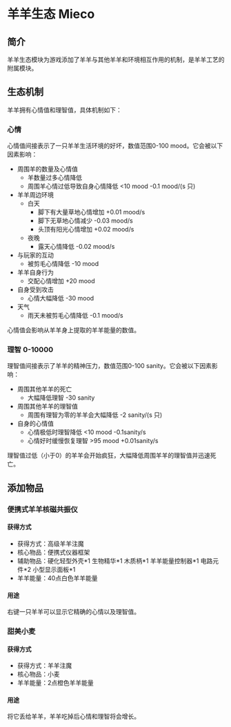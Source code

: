 # 羊羊生态 Mieco
## 简介
羊羊生态模块为游戏添加了羊羊与其他羊羊和环境相互作用的机制，是羊羊工艺的附属模块。

## 生态机制
羊羊拥有心情值和理智值，具体机制如下：

### 心情
心情值间接表示了一只羊羊生活环境的好坏，数值范围0-100 mood。它会被以下因素影响：

* 周围羊的数量及心情值
    * 羊数量过多心情降低
    * 周围羊心情过低导致自身心情降低 <10 mood -0.1 mood/(s 只)
* 羊羊周边环境
    * 白天
        * 脚下有大量草地心情增加 +0.01 mood/s
        * 脚下无草地心情减少 -0.03 mood/s
        * 头顶有阳光心情增加 +0.02 mood/s
    * 夜晚
        * 露天心情降低 -0.02 mood/s
* 与玩家的互动
    * 被剪毛心情降低 -10 mood
* 羊羊自身行为
    * 交配心情增加 +20 mood
* 自身受到攻击
    * 心情大幅降低 -30 mood
* 天气
    * 雨天未被剪毛心情降低 -0.1 mood/s

心情值会影响从羊羊身上提取的羊羊能量的数值。

### 理智 0-10000
理智值间接表示了羊羊的精神压力，数值范围0-100 sanity。它会被以下因素影响：

* 周围其他羊羊的死亡
    * 大幅降低理智 -30 sanity
* 周围其他羊羊的理智值
    * 周围有理智为零的羊羊会大幅降低 -2 sanity/(s 只)
* 自身的心情值
    * 心情极低时理智降低 <10 mood -0.1sanity/s
    * 心情好时缓慢恢复理智 >95 mood +0.01sanity/s

理智值过低（小于0）的羊羊会开始疯狂，大幅降低周围羊羊的理智值并迅速死亡。


## 添加物品
### 便携式羊羊核磁共振仪
#### 获得方式

* 获得方式：高级羊羊注魔
* 核心物品：便携式仪器框架
* 辅助物品：硬化轻型外壳\*1 生物精华\*1 木质柄\*1 羊羊能量控制器\*1 电路元件\*2 小型显示面板\*1
* 羊羊能量：40点白色羊羊能量

#### 用途
右键一只羊羊可以显示它精确的心情以及理智值。

### 甜美小麦
#### 获得方式

* 获得方式：羊羊注魔
* 核心物品：小麦
* 羊羊能量：2点橙色羊羊能量

#### 用途
将它丢给羊羊，羊羊吃掉后心情和理智将会增长。